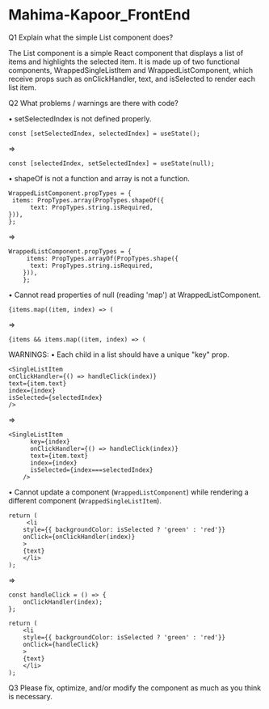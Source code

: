 # Mahima-Kapoor_FrontEnd
Q1 Explain what the simple List component does?

The List component is a simple React component that displays a list of items and highlights the selected item. It is made up of two functional components, WrappedSingleListItem and WrappedListComponent, which receive props such as onClickHandler, text, and isSelected to render each list item. 

Q2 What problems / warnings are there with code?

•	setSelectedIndex is not defined properly.

	const [setSelectedIndex, selectedIndex] = useState();

=>

	const [selectedIndex, setSelectedIndex] = useState(null);

•	shapeOf is not a function and array is not a function.

	WrappedListComponent.propTypes = {
 	 items: PropTypes.array(PropTypes.shapeOf({
    	  text: PropTypes.string.isRequired,
  	})),
	};
=>

	WrappedListComponent.propTypes = {
         items: PropTypes.arrayOf(PropTypes.shape({
          text: PropTypes.string.isRequired,
        })),
        };

•	Cannot read properties of null (reading 'map') at WrappedListComponent.

	{items.map((item, index) => (		
=>

	{items && items.map((item, index) => (

WARNINGS:
•	Each child in a list should have a unique "key" prop.

 	<SingleListItem
	onClickHandler={() => handleClick(index)}
	text={item.text}
	index={index}
	isSelected={selectedIndex}
	/>
	
=>

	<SingleListItem
          key={index}
          onClickHandler={() => handleClick(index)}
          text={item.text}
          index={index}
          isSelected={index===selectedIndex}
        />
•	Cannot update a component (`WrappedListComponent`) while rendering a different component (`WrappedSingleListItem`).

	return (
    	 <li
      	style={{ backgroundColor: isSelected ? 'green' : 'red'}}
      	onClick={onClickHandler(index)}
    	>
      	{text}
    	</li>
  	);
	
=>

	const handleClick = () => {
    	onClickHandler(index);
  	};

  	return (
    	<li
      	style={{ backgroundColor: isSelected ? 'green' : 'red'}}
      	onClick={handleClick}
    	>
      	{text}
    	</li>
  	);

Q3 Please fix, optimize, and/or modify the component as much as you think is necessary.
	
	
